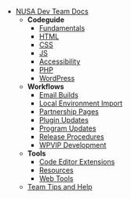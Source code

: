 - [NUSA Dev Team Docs](/)
	- **Codeguide**
		- [Fundamentals](codeguide/fundamentals.md)
		- [HTML](codeguide/html.md)
		- [CSS](codeguide/css.md)
		- [JS](codeguide/js.md)
		- [Accessibility](codeguide/accessibility.md)
		- [PHP](codeguide/php.md)
		- [WordPress](codeguide/wordpress.md)
	- **Workflows**
		- [Email Builds](workflows/email.md)
		- [Local Environment Import](workflows/local-environment-import.md)
		- [Partnership Pages](workflows/partnership-pages.md)
		- [Plugin Updates](workflows/plugin-updates.md)
		- [Program Updates](workflows/program-updates.md)
		- [Release Procedures](workflows/release.md)
		- [WPVIP Development](workflows/vip-development.md)
	- **Tools**
		- [Code Editor Extensions](tools/code-editor-extensions.md)
		- [Resources](tools/resources.md)
		- [Web Tools](tools/web-tools.md)
	- [Team Tips and Help](tips-and-help.md)
